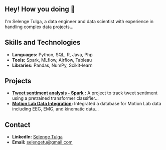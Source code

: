 ## Hey! How you doing 👋
I'm Selenge Tulga, a data engineer and data scientist with experience in handling complex data projects...

## Skills and Technologies
- **Languages:** Python, SQL, R, Java, Php
- **Tools:** Spark, MLflow, Airflow, Tableau
- **Libraries:** Pandas, NumPy, Scikit-learn

## Projects
- **[Tweet sentiment analysis - Spark ](https://github.com/selengetu/End-to-end-Sentiment-Data-Project):** A project to track tweet sentiment using a pretrained transformer classifier...
- **[Motion Lab Data Integration](https://github.com/selengetu/Motion-Lab-Data-Integration):** Integrated a database for Motion Lab data including EEG, EMG, and kinematic data...


## Contact
- **LinkedIn:** [Selenge Tulga](https://www.linkedin.com/in/selenge-tulga/)
- **Email:** selengetu@gmail.com


<!--
**selengetu/selengetu** is a ✨ _special_ ✨ repository because its `README.md` (this file) appears on your GitHub profile.
![GitHub followers](https://img.shields.io/github/followers/username?style=social)
![LinkedIn](https://img.shields.io/badge/-LinkedIn-blue?style=flat&logo=linkedin&logoColor=white&link=https://www.linkedin.com/in/username/)
Here are some ideas to get you started:

- 🔭 I’m currently working on ...
- 🌱 I’m currently learning ...
- 👯 I’m looking to collaborate on ...
- 🤔 I’m looking for help with ...
- 💬 Ask me about ...
- 📫 How to reach me: ...
- 😄 Pronouns: ...
- ⚡ Fun fact: ...
-->

